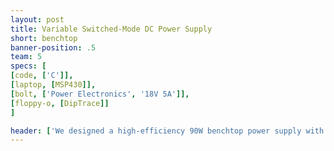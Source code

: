 ```yaml
---
layout: post
title: Variable Switched-Mode DC Power Supply
short: benchtop
banner-position: .5
team: 5
specs: [
[code, ['C']],
[laptop, [MSP430]],
[bolt, ['Power Electronics', '18V 5A']],
[floppy-o, [DipTrace]]
]

header: ['We designed a high-efficiency 90W benchtop power supply with modern AC-DC and DC-DC conversion techniques.', "Unfortunately, the building part hasn't happened yet. We thought it would be nice to end up with something on our desks that could power our other projects, and designing a benchtop power supply (modeled after an ATX) turned out to be a formidable task."]
---
```

